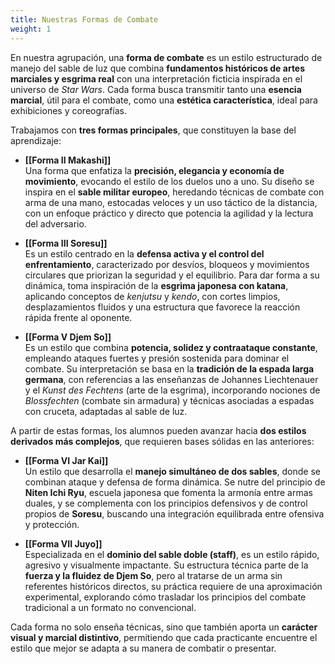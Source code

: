 ```yaml
---
title: Nuestras Formas de Combate
weight: 1
---
```


En nuestra agrupación, una **forma de combate** es un estilo estructurado de manejo del sable de luz que combina **fundamentos históricos de artes marciales y esgrima real** con una interpretación ficticia inspirada en el universo de _Star Wars_. Cada forma busca transmitir tanto una **esencia marcial**, útil para el combate, como una **estética característica**, ideal para exhibiciones y coreografías.

Trabajamos con **tres formas principales**, que constituyen la base del aprendizaje:

- **[[Forma II Makashi]]**  
    Una forma que enfatiza la **precisión, elegancia y economía de movimiento**, evocando el estilo de los duelos uno a uno. Su diseño se inspira en el **sable militar europeo**, heredando técnicas de combate con arma de una mano, estocadas veloces y un uso táctico de la distancia, con un enfoque práctico y directo que potencia la agilidad y la lectura del adversario.
- **[[Forma III Soresu]]**  
    Es un estilo centrado en la **defensa activa y el control del enfrentamiento**, caracterizado por desvíos, bloqueos y movimientos circulares que priorizan la seguridad y el equilibrio. Para dar forma a su dinámica, toma inspiración de la **esgrima japonesa con katana**, aplicando conceptos de _kenjutsu_ y _kendo_, con cortes limpios, desplazamientos fluidos y una estructura que favorece la reacción rápida frente al oponente.
    
- **[[Forma V Djem So]]**  
    Es un estilo que combina **potencia, solidez y contraataque constante**, empleando ataques fuertes y presión sostenida para dominar el combate. Su interpretación se basa en la **tradición de la espada larga germana**, con referencias a las enseñanzas de Johannes Liechtenauer y el _Kunst des Fechtens_ (arte de la esgrima), incorporando nociones de _Blossfechten_ (combate sin armadura) y técnicas asociadas a espadas con cruceta, adaptadas al sable de luz.

A partir de estas formas, los alumnos pueden avanzar hacia **dos estilos derivados más complejos**, que requieren bases sólidas en las anteriores:

- **[[Forma VI Jar Kai]]**  
    Un estilo que desarrolla el **manejo simultáneo de dos sables**, donde se combinan ataque y defensa de forma dinámica. Se nutre del principio de **Niten Ichi Ryu**, escuela japonesa que fomenta la armonía entre armas duales, y se complementa con los principios defensivos y de control propios de **Soresu**, buscando una integración equilibrada entre ofensiva y protección.
    
- **[[Forma VII Juyo]]**  
    Especializada en el **dominio del sable doble (staff)**, es un estilo rápido, agresivo y visualmente impactante. Su estructura técnica parte de la **fuerza y la fluidez de Djem So**, pero al tratarse de un arma sin referentes históricos directos, su práctica requiere de una aproximación experimental, explorando cómo trasladar los principios del combate tradicional a un formato no convencional.

Cada forma no solo enseña técnicas, sino que también aporta un **carácter visual y marcial distintivo**, permitiendo que cada practicante encuentre el estilo que mejor se adapta a su manera de combatir o presentar.